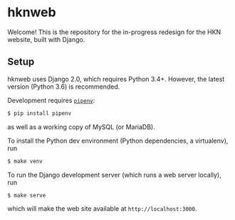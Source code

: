 hknweb
======

Welcome! This is the repository for the in-progress redesign for the HKN
website, built with Django.

## Setup

hknweb uses Django 2.0, which requires Python 3.4+. However, the latest
version (Python 3.6) is recommended.

Development requires [`pipenv`](https://docs.pipenv.org):

```sh
$ pip install pipenv
```

as well as a working copy of MySQL (or MariaDB).

To install the Python dev environment (Python dependencies, a virtualenv), run
```sh
$ make venv
```

To run the Django development server (which runs a web server locally), run
```sh
$ make serve
```

which will make the web site available at `http://localhost:3000`.
